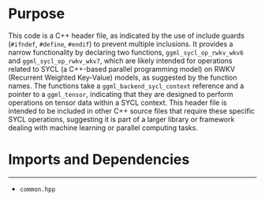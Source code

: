 # Purpose
This code is a C++ header file, as indicated by the use of include guards (`#ifndef`, `#define`, `#endif`) to prevent multiple inclusions. It provides a narrow functionality by declaring two functions, `ggml_sycl_op_rwkv_wkv6` and `ggml_sycl_op_rwkv_wkv7`, which are likely intended for operations related to SYCL (a C++-based parallel programming model) on RWKV (Recurrent Weighted Key-Value) models, as suggested by the function names. The functions take a `ggml_backend_sycl_context` reference and a pointer to a `ggml_tensor`, indicating that they are designed to perform operations on tensor data within a SYCL context. This header file is intended to be included in other C++ source files that require these specific SYCL operations, suggesting it is part of a larger library or framework dealing with machine learning or parallel computing tasks.
# Imports and Dependencies

---
- `common.hpp`


